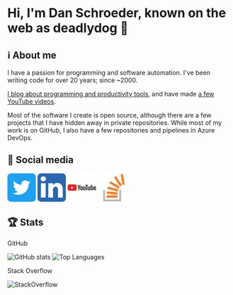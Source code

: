# Hi, I'm Dan Schroeder, known on the web as deadlydog 👋

## ℹ About me

I have a passion for programming and software automation.
I've been writing code for over 20 years; since ~2000.

[I blog about programming and productivity tools](https://blog.danskingdom.com), and have made [a few YouTube videos](https://www.youtube.com/channel/UCcESXeG56v-AZb63CGz1r7Q).

Most of the software I create is open source, although there are a few projects that I have hidden away in private repositories.
While most of my work is on GitHub, I also have a few repositories and pipelines in Azure DevOps.

## 💬 Social media

[![Twitter](Images/TwitterIcon.png)](https://twitter.com/deadlydog)
[![LinkedIn](Images/LinkedInIcon.png)](https://www.linkedin.com/in/1danielschroeder)
[![YouTube](Images/YouTubeIcon.png)](https://www.youtube.com/channel/UCcESXeG56v-AZb63CGz1r7Q)
[![StackOverflow](Images/StackOverflowIcon.png)](https://stackoverflow.com/users/602585/deadlydog)

## 🏆 Stats

GitHub

![GitHub stats](https://github-readme-stats.vercel.app/api?username=deadlydog&show_icons=true&theme=tokyonight)
![Top Languages](https://github-readme-stats.vercel.app/api/top-langs/?username=deadlydog&theme=tokyonight)

Stack Overflow

![StackOverflow](https://stackoverflow.com/users/flair/602585.png)
